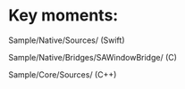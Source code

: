 # Key moments:
Sample/Native/Sources/ (Swift)

Sample/Native/Bridges/SAWindowBridge/ (C)

Sample/Core/Sources/ (C++)